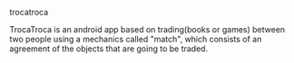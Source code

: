trocatroca

TrocaTroca is an android app based on trading(books or games) between two people using a mechanics called "match", which consists of an agreement of the objects that are going to be traded. 

